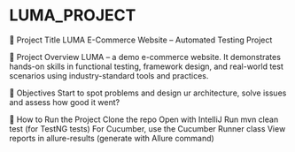 # LUMA_PROJECT

📌 Project Title
LUMA E-Commerce Website – Automated Testing Project

🧪 Project Overview
 LUMA – a demo e-commerce website.
It demonstrates  hands-on skills in functional testing, framework design, and real-world test scenarios using industry-standard tools and practices.

🎯 Objectives
Start to spot problems and design ur architecture, solve issues and assess how good it went? 

🚀 How to Run the Project
Clone the repo
Open with IntelliJ
Run mvn clean test (for TestNG tests)
For Cucumber, use the Cucumber Runner class
View reports in allure-results (generate with Allure command)

